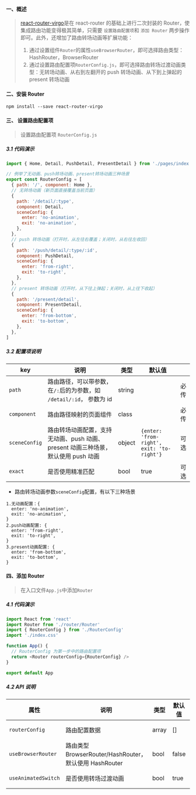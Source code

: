 #### 一、概述

> [react-router-virgo](https://github.com/JackXJR/react-router-virgo)是在 react-router 的基础上进行二次封装的 Router，使集成路由功能变得极其简单，只需要 `设置路由配置项`和 `添加 Router` 两步操作即可。此外，还增加了路由转场动画等扩展功能：
>
> 1. 通过设置组件`Router`的属性`useBrowserRouter`，即可选择路由类型：HashRouter，BrowserRouter
> 2. 通过设置路由配置项`RouterConfig.js`，即可选择路由转场过渡动画类型：无转场动画、从右到左翻开的 push 转场动画、从下到上弹起的 present 转场动画

#### 二、安装 Router

```
npm install --save react-router-virgo
```

#### 三、 设置路由配置项

> 设置路由配置项 `RouterConfig.js`

##### 3.1 代码演示

```javascript
import { Home, Detail, PushDetail, PresentDetail } from './pages/index'

// 例举了无动画、push转场动画、present转场动画三种场景
export const RouterConfig = [
  { path: '/', component: Home },
  // 无转场动画（新页面直接覆盖当前页面）
  {
    path: '/detail/:type',
    component: Detail,
    sceneConfig: {
      enter: 'no-animation',
      exit: 'no-animation',
    },
  },
  // push 转场动画（打开时，从左往右覆盖；关闭时，从右往左收回）
  {
    path: '/push/detail/:type/:id',
    component: PushDetail,
    sceneConfig: {
      enter: 'from-right',
      exit: 'to-right',
    },
  },
  // present 转场动画（打开时，从下往上弹起；关闭时，从上往下收起）
  {
    path: '/present/detail',
    component: PresentDetail,
    sceneConfig: {
      enter: 'from-bottom',
      exit: 'to-bottom',
    },
  },
]
```

##### 3.2 配置项说明

| key           | 说明                                                                              | 类型   | 默认值                                    |      |
| ------------- | --------------------------------------------------------------------------------- | ------ | ----------------------------------------- | ---- |
| `path`        | 路由路径，可以带参数，在`/:`后的为参数，如 `/detail/:id`， 参数为 id              | string |                                           | 必传 |
| `component`   | 路由路径映射的页面组件                                                            | class  |                                           | 必传 |
| `sceneConfig` | 路由转场动画配置，支持无动画、push 动画、present 动画三种场景，默认使用 push 动画 | object | `{enter: 'from-right', exit: 'to-right'}` | 可选 |
| `exact`       | 是否使用精准匹配                                                                  | bool   | true                                      | 可选 |

- 路由转场动画参数`sceneConfig`配置，有以下三种场景

```
1.无动画配置：{
  enter: 'no-animation',
  exit: 'no-animation',
}
2.push动画配置: {
  enter: 'from-right',
  exit: 'to-right',
}
3.present动画配置: {
  enter: 'from-bottom',
  exit: 'to-bottom',
}
```

#### 四、添加 Router

> 在入口文件`App.js`中添加`Router`

##### 4.1 代码演示

```javascript
import React from 'react'
import Router from './router/Router'
import { RouterConfig } from './RouterConfig'
import './index.css'

function App() {
  // RouterConfig 为第一步中的路由配置项
  return <Router routerConfig={RouterConfig} />
}

export default App
```

##### 4.2 API 说明

| 属性                | 说明                                                   | 类型  | 默认值 |      |
| ------------------- | ------------------------------------------------------ | ----- | ------ | ---- |
| `routerConfig`      | 路由配置数据                                           | array | []     | 必传 |
| `useBrowserRouter`  | 路由类型 BrowserRouter/HashRouter，默认使用 HashRouter | bool  | false  | 可选 |
| `useAnimatedSwitch` | 是否使用转场过渡动画                                   | bool  | true   | 可选 |
